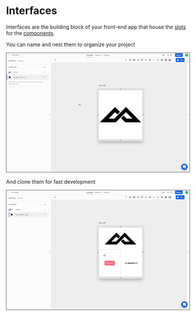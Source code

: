 # Interfaces

Interfaces are the building block of your front-end app that house the [slots](../slots/) for the [components](../elements/).

You can name and nest them to organize your project

![](../../../.gitbook/assets/nest.gif)

And clone them for fast development

![](../../../.gitbook/assets/clone.gif)

